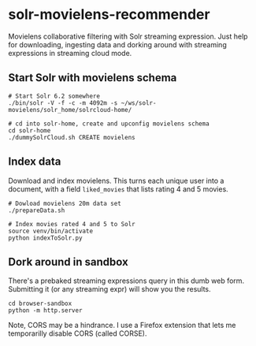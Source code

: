 # solr-movielens-recommender
Movielens collaborative filtering with Solr streaming expression. Just help for downloading, ingesting data and dorking around with streaming expressions in streaming cloud mode.

## Start Solr with movielens schema

```
# Start Solr 6.2 somewhere
./bin/solr -V -f -c -m 4092m -s ~/ws/solr-movielens/solr_home/solrcloud-home/

# cd into solr-home, create and upconfig movielens schema
cd solr-home
./dummySolrCloud.sh CREATE movielens
```

## Index data

Download and index movielens. This turns each unique user into a document, with a field `liked_movies` that lists rating 4 and 5 movies.

```
# Dowload movielens 20m data set
./prepareData.sh

# Index movies rated 4 and 5 to Solr
source venv/bin/activate
python indexToSolr.py
```

## Dork around in sandbox

There's a prebaked streaming expressions query in this dumb web form. Submitting it (or any streaming expr) will show you the results.

```
cd browser-sandbox
python -m http.server
```

Note, CORS may be a hindrance. I use a Firefox extension that lets me temporarilly disable CORS (called CORSE).
